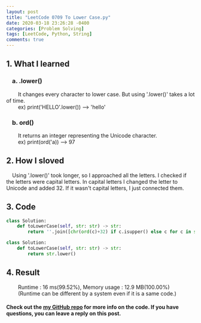 ```yaml
---
layout: post
title: "LeetCode 0709 To Lower Case.py"
date: 2020-03-18 23:26:28 -0400
categories: [Problem Solving]
tags: [LeetCode, Python, String]
comments: true
---
```


## 1. What I learned
### &nbsp;&nbsp;&nbsp;&nbsp;a. .lower()  
&nbsp;&nbsp;&nbsp;&nbsp;&nbsp;&nbsp;&nbsp;&nbsp;It changes every character to lower case. But using '.lower()' takes a lot of time.  
&nbsp;&nbsp;&nbsp;&nbsp;&nbsp;&nbsp;&nbsp;&nbsp;ex) print('HELLO'.lower()) --> 'hello'

### &nbsp;&nbsp;&nbsp;&nbsp;b. ord()  
&nbsp;&nbsp;&nbsp;&nbsp;&nbsp;&nbsp;&nbsp;&nbsp;It returns an integer representing the Unicode character.  
&nbsp;&nbsp;&nbsp;&nbsp;&nbsp;&nbsp;&nbsp;&nbsp;ex) print(ord('a)) --> 97

## 2. How I sloved
&nbsp;&nbsp;&nbsp;&nbsp;Using '.lower()' took longer, so I approached all the letters. I checked if the letters were capital letters. In capital letters I changed the letter to Unicode and added 32. If it wasn't capital letters, I just connected them.  

## 3. Code
```python
class Solution:
    def toLowerCase(self, str: str) -> str:
        return ''.join([chr(ord(c)+32) if c.isupper() else c for c in str])
```

```python
class Solution:
    def toLowerCase(self, str: str) -> str:
        return str.lower()
```

## 4. Result
&nbsp;&nbsp;&nbsp;&nbsp;&nbsp;&nbsp;&nbsp;&nbsp;Runtime : 16 ms(99.52%), Memory usage : 12.9 MB(100.00%)  
&nbsp;&nbsp;&nbsp;&nbsp;&nbsp;&nbsp;&nbsp;&nbsp;(Runtime can be different by a system even if it is a same code.)

#### Check out the [my GitHub repo][hyuk-gh] for more info on the code. If you have questions, you can leave a reply on this post.

[hyuk-gh]:   https://github.com/dlgur1994/StudyAlgorithms/tree/master/LeetCode
